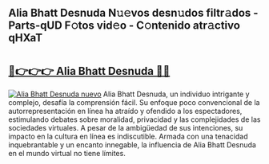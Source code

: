 ## Alia Bhatt Desnuda N𝚞𝚎vos desn𝚞dos filtr𝚊dos - Parts-qUD F𝚘tos vid𝚎o - C𝚘ntenido atr𝚊ctivo qHXaT

# <h2><a href="http://mb92842.tromn.icu/?c=Alia+Bhatt+Desnuda">🔗👉👉👉 Alia Bhatt Desnuda 🔗🔗</a></h2>

[![Alia Bhatt Desnuda nuevo](https://i.imgur.com/pEAQMta.gif)](http://mb92842.tromn.icu/?c=Alia+Bhatt+Desnuda)
Alia Bhatt Desnuda, un individuo intrigante y complejo, desafía la comprensión fácil. Su enfoque poco convencional de la autorrepresentación en línea ha atraído y ofendido a los espectadores, estimulando debates sobre moralidad, privacidad y las complejidades de las sociedades virtuales. A pesar de la ambigüedad de sus intenciones, su impacto en la cultura en línea es indiscutible. Armada con una tenacidad inquebrantable y un encanto innegable, la influencia de Alia Bhatt Desnuda en el mundo virtual no tiene límites.
